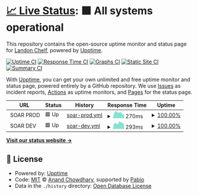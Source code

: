 # [📈 Live Status](https://landonc.github.io/smon): <!--live status--> **🟩 All systems operational**

This repository contains the open-source uptime monitor and status page for [Landon Chelf](https://landonc.github.io/smon), powered by [Upptime](https://github.com/upptime/upptime).

[![Uptime CI](https://github.com/landonc/smon/workflows/Uptime%20CI/badge.svg)](https://github.com/landonc/smon/actions?query=workflow%3A%22Uptime+CI%22)
[![Response Time CI](https://github.com/landonc/smon/workflows/Response%20Time%20CI/badge.svg)](https://github.com/landonc/smon/actions?query=workflow%3A%22Response+Time+CI%22)
[![Graphs CI](https://github.com/landonc/smon/workflows/Graphs%20CI/badge.svg)](https://github.com/landonc/smon/actions?query=workflow%3A%22Graphs+CI%22)
[![Static Site CI](https://github.com/landonc/smon/workflows/Static%20Site%20CI/badge.svg)](https://github.com/landonc/smon/actions?query=workflow%3A%22Static+Site+CI%22)
[![Summary CI](https://github.com/landonc/smon/workflows/Summary%20CI/badge.svg)](https://github.com/landonc/smon/actions?query=workflow%3A%22Summary+CI%22)

With [Upptime](https://upptime.js.org), you can get your own unlimited and free uptime monitor and status page, powered entirely by a GitHub repository. We use [Issues](https://github.com/landonc/smon/issues) as incident reports, [Actions](https://github.com/landonc/smon/actions) as uptime monitors, and [Pages](https://landonc.github.io/smon) for the status page.

<!--start: status pages-->
<!-- This summary is generated by Upptime (https://github.com/upptime/upptime) -->
<!-- Do not edit this manually, your changes will be overwritten -->
<!-- prettier-ignore -->
| URL | Status | History | Response Time | Uptime |
| --- | ------ | ------- | ------------- | ------ |
| <img alt="" src="https://icons.duckduckgo.com/ip3/null.ico" height="13"> SOAR PROD | 🟩 Up | [soar-prod.yml](https://github.com/landonc/smon/commits/HEAD/history/soar-prod.yml) | <details><summary><img alt="Response time graph" src="./graphs/soar-prod/response-time-week.png" height="20"> 270ms</summary><br><a href="https://landonc.github.io/smon/history/soar-prod"><img alt="Response time 282" src="https://img.shields.io/endpoint?url=https%3A%2F%2Fraw.githubusercontent.com%2Flandonc%2Fsmon%2FHEAD%2Fapi%2Fsoar-prod%2Fresponse-time.json"></a><br><a href="https://landonc.github.io/smon/history/soar-prod"><img alt="24-hour response time 408" src="https://img.shields.io/endpoint?url=https%3A%2F%2Fraw.githubusercontent.com%2Flandonc%2Fsmon%2FHEAD%2Fapi%2Fsoar-prod%2Fresponse-time-day.json"></a><br><a href="https://landonc.github.io/smon/history/soar-prod"><img alt="7-day response time 270" src="https://img.shields.io/endpoint?url=https%3A%2F%2Fraw.githubusercontent.com%2Flandonc%2Fsmon%2FHEAD%2Fapi%2Fsoar-prod%2Fresponse-time-week.json"></a><br><a href="https://landonc.github.io/smon/history/soar-prod"><img alt="30-day response time 284" src="https://img.shields.io/endpoint?url=https%3A%2F%2Fraw.githubusercontent.com%2Flandonc%2Fsmon%2FHEAD%2Fapi%2Fsoar-prod%2Fresponse-time-month.json"></a><br><a href="https://landonc.github.io/smon/history/soar-prod"><img alt="1-year response time 282" src="https://img.shields.io/endpoint?url=https%3A%2F%2Fraw.githubusercontent.com%2Flandonc%2Fsmon%2FHEAD%2Fapi%2Fsoar-prod%2Fresponse-time-year.json"></a></details> | <details><summary><a href="https://landonc.github.io/smon/history/soar-prod">100.00%</a></summary><a href="https://landonc.github.io/smon/history/soar-prod"><img alt="All-time uptime 100.00%" src="https://img.shields.io/endpoint?url=https%3A%2F%2Fraw.githubusercontent.com%2Flandonc%2Fsmon%2FHEAD%2Fapi%2Fsoar-prod%2Fuptime.json"></a><br><a href="https://landonc.github.io/smon/history/soar-prod"><img alt="24-hour uptime 100.00%" src="https://img.shields.io/endpoint?url=https%3A%2F%2Fraw.githubusercontent.com%2Flandonc%2Fsmon%2FHEAD%2Fapi%2Fsoar-prod%2Fuptime-day.json"></a><br><a href="https://landonc.github.io/smon/history/soar-prod"><img alt="7-day uptime 100.00%" src="https://img.shields.io/endpoint?url=https%3A%2F%2Fraw.githubusercontent.com%2Flandonc%2Fsmon%2FHEAD%2Fapi%2Fsoar-prod%2Fuptime-week.json"></a><br><a href="https://landonc.github.io/smon/history/soar-prod"><img alt="30-day uptime 100.00%" src="https://img.shields.io/endpoint?url=https%3A%2F%2Fraw.githubusercontent.com%2Flandonc%2Fsmon%2FHEAD%2Fapi%2Fsoar-prod%2Fuptime-month.json"></a><br><a href="https://landonc.github.io/smon/history/soar-prod"><img alt="1-year uptime 100.00%" src="https://img.shields.io/endpoint?url=https%3A%2F%2Fraw.githubusercontent.com%2Flandonc%2Fsmon%2FHEAD%2Fapi%2Fsoar-prod%2Fuptime-year.json"></a></details>
| <img alt="" src="https://icons.duckduckgo.com/ip3/null.ico" height="13"> SOAR DEV | 🟩 Up | [soar-dev.yml](https://github.com/landonc/smon/commits/HEAD/history/soar-dev.yml) | <details><summary><img alt="Response time graph" src="./graphs/soar-dev/response-time-week.png" height="20"> 293ms</summary><br><a href="https://landonc.github.io/smon/history/soar-dev"><img alt="Response time 299" src="https://img.shields.io/endpoint?url=https%3A%2F%2Fraw.githubusercontent.com%2Flandonc%2Fsmon%2FHEAD%2Fapi%2Fsoar-dev%2Fresponse-time.json"></a><br><a href="https://landonc.github.io/smon/history/soar-dev"><img alt="24-hour response time 218" src="https://img.shields.io/endpoint?url=https%3A%2F%2Fraw.githubusercontent.com%2Flandonc%2Fsmon%2FHEAD%2Fapi%2Fsoar-dev%2Fresponse-time-day.json"></a><br><a href="https://landonc.github.io/smon/history/soar-dev"><img alt="7-day response time 293" src="https://img.shields.io/endpoint?url=https%3A%2F%2Fraw.githubusercontent.com%2Flandonc%2Fsmon%2FHEAD%2Fapi%2Fsoar-dev%2Fresponse-time-week.json"></a><br><a href="https://landonc.github.io/smon/history/soar-dev"><img alt="30-day response time 289" src="https://img.shields.io/endpoint?url=https%3A%2F%2Fraw.githubusercontent.com%2Flandonc%2Fsmon%2FHEAD%2Fapi%2Fsoar-dev%2Fresponse-time-month.json"></a><br><a href="https://landonc.github.io/smon/history/soar-dev"><img alt="1-year response time 299" src="https://img.shields.io/endpoint?url=https%3A%2F%2Fraw.githubusercontent.com%2Flandonc%2Fsmon%2FHEAD%2Fapi%2Fsoar-dev%2Fresponse-time-year.json"></a></details> | <details><summary><a href="https://landonc.github.io/smon/history/soar-dev">100.00%</a></summary><a href="https://landonc.github.io/smon/history/soar-dev"><img alt="All-time uptime 99.98%" src="https://img.shields.io/endpoint?url=https%3A%2F%2Fraw.githubusercontent.com%2Flandonc%2Fsmon%2FHEAD%2Fapi%2Fsoar-dev%2Fuptime.json"></a><br><a href="https://landonc.github.io/smon/history/soar-dev"><img alt="24-hour uptime 100.00%" src="https://img.shields.io/endpoint?url=https%3A%2F%2Fraw.githubusercontent.com%2Flandonc%2Fsmon%2FHEAD%2Fapi%2Fsoar-dev%2Fuptime-day.json"></a><br><a href="https://landonc.github.io/smon/history/soar-dev"><img alt="7-day uptime 100.00%" src="https://img.shields.io/endpoint?url=https%3A%2F%2Fraw.githubusercontent.com%2Flandonc%2Fsmon%2FHEAD%2Fapi%2Fsoar-dev%2Fuptime-week.json"></a><br><a href="https://landonc.github.io/smon/history/soar-dev"><img alt="30-day uptime 100.00%" src="https://img.shields.io/endpoint?url=https%3A%2F%2Fraw.githubusercontent.com%2Flandonc%2Fsmon%2FHEAD%2Fapi%2Fsoar-dev%2Fuptime-month.json"></a><br><a href="https://landonc.github.io/smon/history/soar-dev"><img alt="1-year uptime 99.98%" src="https://img.shields.io/endpoint?url=https%3A%2F%2Fraw.githubusercontent.com%2Flandonc%2Fsmon%2FHEAD%2Fapi%2Fsoar-dev%2Fuptime-year.json"></a></details>

<!--end: status pages-->

[**Visit our status website →**](https://landonc.github.io/smon)

## 📄 License

- Powered by: [Upptime](https://github.com/upptime/upptime)
- Code: [MIT](./LICENSE) © [Anand Chowdhary](https://anandchowdhary.com), supported by [Pabio](https://pabio.com)
- Data in the `./history` directory: [Open Database License](https://opendatacommons.org/licenses/odbl/1-0/)
